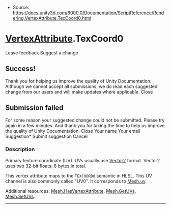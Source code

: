 * Source: https://docs.unity3d.com/6000.0/Documentation/ScriptReference/Rendering.VertexAttribute.TexCoord0.html

#  [VertexAttribute](https://docs.unity3d.com/6000.0/Documentation/ScriptReference/Rendering.VertexAttribute.html).TexCoord0
Leave feedback
Suggest a change
## Success!
Thank you for helping us improve the quality of Unity Documentation. Although we cannot accept all submissions, we do read each suggested change from our users and will make updates where applicable.
Close
## Submission failed
For some reason your suggested change could not be submitted. Please <a>try again</a> in a few minutes. And thank you for taking the time to help us improve the quality of Unity Documentation.
Close
Your name Your email Suggestion* Submit suggestion
Cancel
### Description
Primary texture coordinate (UV).
UVs usually use [Vector2](https://docs.unity3d.com/6000.0/Documentation/ScriptReference/Vector2.html) format. Vector2 uses two 32-bit floats; 8 bytes in total.  
  
This vertex attribute maps to the `TEXCOORD0` semantic in HLSL. This UV channel is also commonly called "UV0". It corresponds to [Mesh.uv](https://docs.unity3d.com/6000.0/Documentation/ScriptReference/Mesh-uv.html).  
  
Additional resources: [Mesh.HasVertexAttribute](https://docs.unity3d.com/6000.0/Documentation/ScriptReference/Mesh.HasVertexAttribute.html), [Mesh.GetUVs](https://docs.unity3d.com/6000.0/Documentation/ScriptReference/Mesh.GetUVs.html), [Mesh.SetUVs](https://docs.unity3d.com/6000.0/Documentation/ScriptReference/Mesh.SetUVs.html).
* * *
